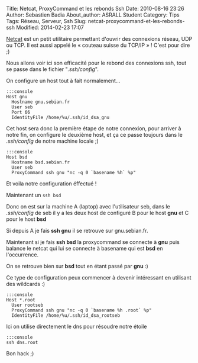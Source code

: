 Title: Netcat, ProxyCommand et les rebonds Ssh
Date: 2010-08-16 23:26
Author: Sebastien Badia
About_author: ASRALL Student
Category: Tips
Tags: Réseau, Serveur, Ssh
Slug: netcat-proxycommand-et-les-rebonds-ssh
Modified: 2014-02-23 17:07

[Netcat](http://netcat.sourceforge.net/) est un petit utilitaire permettant d'ouvrir des connexions réseau, UDP ou TCP. Il est aussi appelé le « couteau suisse du TCP/IP » ! C'est pour dire ;)

Nous allons voir ici son efficacité pour le rebond des connexions ssh, tout se passe dans le fichier "*.ssh/config*".

On configure un host tout à fait normalement...

    :::console
    Host gnu
      Hostname gnu.sebian.fr
      User seb
      Port 66
      IdentityFile /home/%u/.ssh/id_dsa_gnu

Cet host sera donc la première étape de notre connexion, pour arriver à notre fin, on configure le deuxième host, et ça ce passe toujours dans le *.ssh/config* de notre machine locale ;)

    :::console
    Host bsd
      Hostname bsd.sebian.fr
      User seb
      ProxyCommand ssh gnu "nc -q 0 `basename %h` %p"

Et voila notre configuration éffectué !

Maintenant un `ssh bsd`

Donc on est sur la machine A (laptop) avec l'utilisateur seb, dans le *.ssh/config* de seb il y a les deux host de configuré B pour le host **gnu** et C pour le host **bsd**

Si depuis A je fais **ssh gnu** il se retrouve sur gnu.sebian.fr.

Maintenant si je fais **ssh bsd** la proxycommand se connecte à **gnu** puis balance le netcat qui lui se connecte à basename qui est **bsd** en l'occurrence.

On se retrouve bien sur **bsd** tout en étant passé par **gnu** :)

Ce type de configuration peux commencer à devenir intéressant en utilisant des wildcards :)

    :::console
    Host *.root
      User rootseb
      ProxyCommand ssh gnu "nc -q 0 `basename %h .root` %p"
      IdentityFile /home/%u/.ssh/id_dsa_rootseb

Ici on utilise directement le dns pour résoudre notre étoile

    :::console
    ssh dns.root

Bon hack ;)
